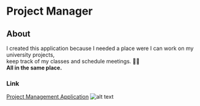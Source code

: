 # Project Manager

## About

I created this application because I needed a place were I can work on my university projects,<br />
keep track of my classes and schedule meetings. 🧑‍🏫 <br /> **All in the same place.**

### Link

[Project Management Application](https://danielratmiroff.github.io/project-management/) 
![alt text](https://q-static.ninox.com/images/redesign-2020/icon-link.svg "Project Manager")
